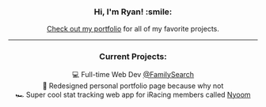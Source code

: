 <div align="center">
<h3><b>Hi, I'm Ryan! :smile:</b></h3>

<a href="https://ryanbey.github.io/portfolio/" target="_blank">Check out my portfolio</a> for all of my favorite projects.
<hr>

<h3> Current Projects:</h3>

:computer: Full-time Web Dev <a href="https://github.com/familysearch" target="_blank">@FamilySearch</a><br>
💼 Redesigned personal portfolio page because why not<br>
🏎️ Super cool stat tracking web app for iRacing members called [Nyoom](https://nyoom.app)
